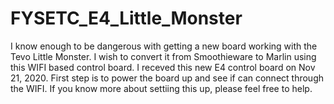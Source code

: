 # FYSETC_E4_Little_Monster
I know enough to be dangerous with getting a new board working with the Tevo Little Monster.  I wish to convert it from Smoothieware to Marlin using this WIFI based control board.
I receved this new E4 control board on Nov 21, 2020.  First step is to power the board up and see if can connect through the WIFI.
If you know more about settiing this up, please feel free to help.  
